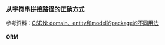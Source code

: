 ### 从字符串拼接路径的正确方式

参考资料：[CSDN: domain、entity和model的package的不同用法](https://blog.csdn.net/id_rin/article/details/54288809)

#### ORM